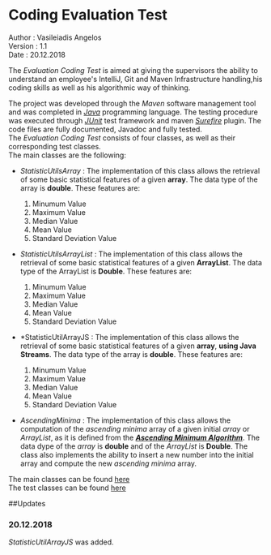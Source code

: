 # Coding Evaluation Test

Author : Vasileiadis Angelos</br>
Version : 1.1 </br>
Date : 20.12.2018  


The *Evaluation Coding Test* is aimed at giving the supervisors the ability to understand an employee's IntelliJ, Git and Maven Infrastructure handling,his coding skills as well as his algorithmic way of thinking.

The project was developed through the *Maven* software management tool and was completed in [*Java*](https://www.oracle.com/java/ "Java's Homepage") programming language. The testing procedure was executed through [*JUnit*](https://junit.org/junit5/ "JUnit's Homepage") test framework and maven [*Surefire*](https://maven.apache.org/surefire/maven-surefire-plugin/ "Surefire's Homepage") plugin. The code files are fully documented, Javadoc and fully tested. </br>The *Evaluation Coding Test* consists of four classes, as well as their corresponding test classes. </br>The main classes are the following: 

* *StatisticUtilsArray* : The implementation of this class allows the retrieval of some basic statistical features of a given **array**. The data type of the array is **double**. These features are:
	1. Minumum Value
	2. Maximum Value
	3. Median Value
	4. Mean Value
	5. Standard Deviation Value

* *StatisticUtilsArrayList* : The implementation of this class allows the retrieval of some basic statistical features of a given **ArrayList**. The data type of the ArrayList is **Double**. These features are:
	1. Minumum Value
	2. Maximum Value
	3. Median Value
	4. Mean Value
	5. Standard Deviation Value

* *StatisticUtilArrayJS : The implementation of this class allows the retrieval of some basic statistical features of a given **array**, **using Java Streams**. The data type of the array is **double**. These features are:
	1. Minumum Value
	2. Maximum Value
	3. Median Value
	4. Mean Value
	5. Standard Deviation Value

* *AscendingMinima* : The implementation of this class allows the computation of the *ascending minima* array of a given initial *array* or *ArrayList*, as it is defined from the [***Ascending Minimum Algorithm***](http://richardhartersworld.com/cri/2001/slidingmin.html). The data dype of the *array* is **double** and of the *ArrayList* is **Double**. The class also implements the ability to insert a new number into the initial array and compute the new *ascending minima* array. 


The main classes can be found [here](https://github.com/vashmmy/Coding_Eval_Test/tree/master/src/main/java/Net2Grid) </br>
The test classes can be found [here](https://github.com/vashmmy/Coding_Eval_Test/tree/master/src/test/java/Net2Grid)

##Updates
### 20.12.2018 

*StatisticUtilArrayJS* was added.